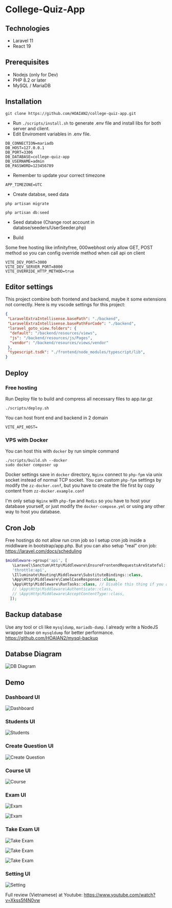 # College-Quiz-App

## Technologies

- Laravel 11
- React 19

## Prerequisites

- Nodejs (only for Dev)
- PHP 8.2 or later
- MySQL / MariaDB

## Installation

``` console
git clone https://github.com/HOAIAN2/college-quiz-app.git
```

- Run `./scripts/install.sh` to generate .env file and install libs for both server and client.
- Edit Enviroment variables in .env file.

``` env
DB_CONNECTION=mariadb
DB_HOST=127.0.0.1
DB_PORT=3306
DB_DATABASE=college-quiz-app
DB_USERNAME=admin
DB_PASSWORD=123456789
````

- Remember to update your correct timezone

``` env
APP_TIMEZONE=UTC
```

- Create databse, seed data

```console
php artisan migrate
```

```console
php artisan db:seed
```

- Seed databse (Change root account in databse/seeders/UserSeeder.php)

- Build

Some free hosting like infinityfree, 000webhost only allow GET, POST method so you can config override method when call api on client

``` env
VITE_DEV_PORT=3000
VITE_DEV_SERVER_PORT=8000
VITE_OVERRIDE_HTTP_METHOD=true
```

## Editor settings

This project combine both frontend and backend, maybe it some extensions not correctly. Here is my vscode settings for this project:

```json
{
 "LaravelExtraIntellisense.basePath": "./backend",
 "LaravelExtraIntellisense.basePathForCode": "./backend",
 "laravel_goto_view.folders": {
  "default": "/backend/resources/views",
  "js": "/backend/resources/js/Pages",
  "vendor": "/backend/resources/views/vendor"
 },
 "typescript.tsdk": "./frontend/node_modules/typescript/lib",
}
```

## Deploy

### Free hosting

Run Deploy file to build and compress all necessary files to app.tar.gz

```console
./scripts/deploy.sh
```

You can host front end and backend in 2 domain

```env
VITE_API_HOST=
```

### VPS with Docker

You can host this with `docker` by run simple command

```console
./scripts/build.sh --docker
sudo docker composer up
```

Docker settings save in `docker` directory, `Nginx` connect to `php-fpm` via unix socket instead of normal TCP socket. You can custom `php-fpm` settings by modify the `zz-docker.conf`, but you have to create the file first by copy content from `zz-docker.example.conf`

I'm only setup `Nginx` with `php-fpm` and `Redis` so you have to host your database yourself, or just modify the `docker-compose.yml` or using any other way to host you database.

## Cron Job

Free hostings do not allow run cron job so I setup cron job inside a middlware in bootstrap/app.php. But you can also setup "real" cron job: <https://laravel.com/docs/scheduling>

```php
$middleware->group('api', [
   \Laravel\Sanctum\Http\Middleware\EnsureFrontendRequestsAreStateful::class,
   'throttle:api',
   \Illuminate\Routing\Middleware\SubstituteBindings::class,
   \App\Http\Middleware\CamelCaseResponse::class,
   \App\Http\Middleware\RunTasks::class, // Disable this thing if you already have real cron job
   // \App\Http\Middleware\Authenticate::class,
   // \App\Http\Middleware\AcceptContentType::class,
  ]);
```

## Backup database

Use any tool or cli like `mysqldump`, `mariadb-dump`. I already write a NodeJS wrapper base on `mysqldump` for better performance. <https://github.com/HOAIAN2/mysql-backup>

## Databse Diagram

![DB Diagram](./img/college-quiz-app.png)

## Demo

### Dashboard UI

![Dashboard](./img/Screenshot%202024-12-31%20153408.jpg)

### Students UI

![Students](./img/Screenshot%202024-12-31%20152025.jpg)

### Create Question UI

![Create Question](./img/Screenshot%202024-12-31%20153146.jpg)

### Course UI

![Course](./img/Screenshot%202024-12-31%20152331.jpg)

### Exam UI

![Exam](./img/Screenshot%202024-12-31%20152502.jpg)

![Exam](./img/Screenshot%202024-12-31%20153227.jpg)

### Take Exam UI

![Take Exam](./img/Screenshot%202024-12-31%20153244.jpg)

![Take Exam](./img/Screenshot%202024-12-31%20153332.jpg)

![Take Exam](./img/Screenshot%202024-12-31%20153345.jpg)

### Setting UI

![Setting](./img/Screenshot%202024-12-31%20152533.jpg)

Full review (Vietnamese) at Youtube: <https://www.youtube.com/watch?v=Xkss5f4N0vw>
